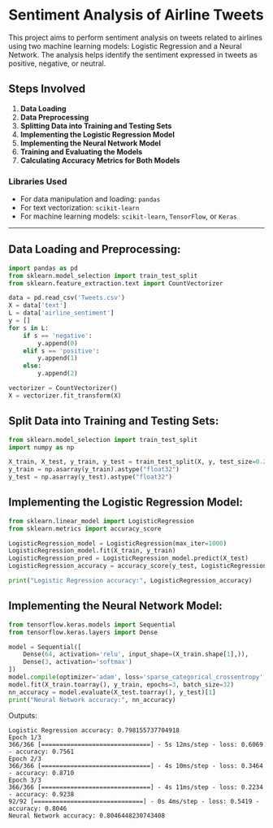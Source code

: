 # Sentiment Analysis of Airline Tweets  

This project aims to perform sentiment analysis on tweets related to airlines using two machine learning models: Logistic Regression and a Neural Network. The analysis helps identify the sentiment expressed in tweets as positive, negative, or neutral.  

## Steps Involved  

1. **Data Loading**  
2. **Data Preprocessing**  
3. **Splitting Data into Training and Testing Sets**  
4. **Implementing the Logistic Regression Model**  
5. **Implementing the Neural Network Model**  
6. **Training and Evaluating the Models**  
7. **Calculating Accuracy Metrics for Both Models**  

### Libraries Used  
- For data manipulation and loading: `pandas`  
- For text vectorization: `scikit-learn`  
- For machine learning models: `scikit-learn`, `TensorFlow`, or `Keras`  

---  

## Data Loading and Preprocessing:  
```python  
import pandas as pd  
from sklearn.model_selection import train_test_split  
from sklearn.feature_extraction.text import CountVectorizer  

data = pd.read_csv('Tweets.csv')  
X = data['text']  
L = data['airline_sentiment']  
y = []  
for s in L:  
    if s == 'negative':  
        y.append(0)  
    elif s == 'positive':  
        y.append(1)  
    else:  
        y.append(2)  

vectorizer = CountVectorizer()  
X = vectorizer.fit_transform(X)
```
## Split Data into Training and Testing Sets:
```python  
from sklearn.model_selection import train_test_split  
import numpy as np  

X_train, X_test, y_train, y_test = train_test_split(X, y, test_size=0.2, random_state=42)  
y_train = np.asarray(y_train).astype("float32")  
y_test = np.asarray(y_test).astype("float32")
```
## Implementing the Logistic Regression Model:
```python
from sklearn.linear_model import LogisticRegression  
from sklearn.metrics import accuracy_score  

LogisticRegression_model = LogisticRegression(max_iter=1000)  
LogisticRegression_model.fit(X_train, y_train)  
LogisticRegression_pred = LogisticRegression_model.predict(X_test)  
LogisticRegression_accuracy = accuracy_score(y_test, LogisticRegression_pred)  

print("Logistic Regression accuracy:", LogisticRegression_accuracy)
```
## Implementing the Neural Network Model:
```python
from tensorflow.keras.models import Sequential  
from tensorflow.keras.layers import Dense  

model = Sequential([  
    Dense(64, activation='relu', input_shape=(X_train.shape[1],)),  
    Dense(3, activation='softmax')  
])  
model.compile(optimizer='adam', loss='sparse_categorical_crossentropy', metrics=['accuracy'])  
model.fit(X_train.toarray(), y_train, epochs=3, batch_size=32)  
nn_accuracy = model.evaluate(X_test.toarray(), y_test)[1]  
print("Neural Network accuracy:", nn_accuracy)
```
Outputs:
```
Logistic Regression accuracy: 0.798155737704918  
Epoch 1/3  
366/366 [==============================] - 5s 12ms/step - loss: 0.6069 - accuracy: 0.7561  
Epoch 2/3  
366/366 [==============================] - 4s 10ms/step - loss: 0.3464 - accuracy: 0.8710  
Epoch 3/3  
366/366 [==============================] - 4s 11ms/step - loss: 0.2234 - accuracy: 0.9238  
92/92 [==============================] - 0s 4ms/step - loss: 0.5419 - accuracy: 0.8046  
Neural Network accuracy: 0.8046448230743408
```
